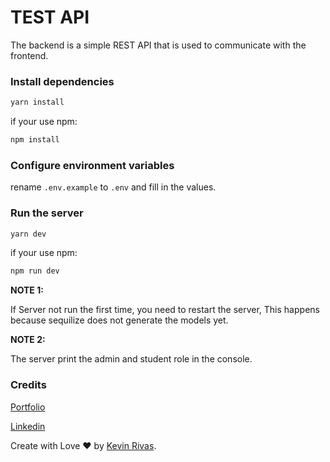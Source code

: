 # TEST API

The backend is a simple REST API that is used to communicate with the frontend.

### Install dependencies

```bash
yarn install
```

if your use npm:

```bash
npm install
```

### Configure environment variables

rename `.env.example` to `.env` and fill in the values.

### Run the server

```bash
yarn dev
```

if your use npm:

```bash
npm run dev
```

**NOTE 1:**

If Server not run the first time, you need to restart the server, This happens because sequilize does not generate the models yet.

**NOTE 2:**

The server print the admin and student role in the console.

### Credits

[Portfolio](https://kevin-rivas.vercel.app)

[Linkedin](https://www.linkedin.com/in/kevin-rivas-frontend-developer/)

Create with Love ❤️ by [Kevin Rivas](https://kevin-rivas.vercel.app).

